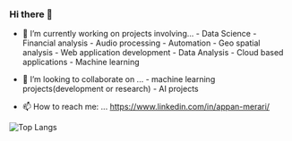 ### Hi there 👋

- 🔭 I’m currently working on projects involving...
      - Data Science
      - Financial analysis
      - Audio processing
      - Automation
      - Geo spatial analysis
      - Web application development
      - Data Analysis
      - Cloud based applications
      - Machine learning
      
- 👯 I’m looking to collaborate on ...
      - machine learning projects(development or research)
      - AI projects    

- 📫 How to reach me: ...
      https://www.linkedin.com/in/appan-merari/

![Top Langs](https://github-readme-stats.vercel.app/api/top-langs/?username=blockchainamm&hide=html,css&theme=tokyonight)


